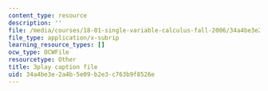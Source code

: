 ```yaml
---
content_type: resource
description: ''
file: /media/courses/18-01-single-variable-calculus-fall-2006/34a4be3e2a4b5e09b2e3c763b9f8526e_60VGKnYBpbg.vtt
file_type: application/x-subrip
learning_resource_types: []
ocw_type: OCWFile
resourcetype: Other
title: 3play caption file
uid: 34a4be3e-2a4b-5e09-b2e3-c763b9f8526e
---
```

